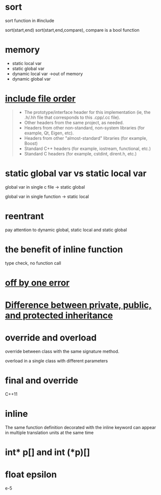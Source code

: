 # sort

sort function in #include<algorithm>

sort(start,end)
sort(start,end,compare), compare is a bool function

# memory

+ static local var
+ static global var
+ dynamic local var ->out of memory
+ dynamic global var

# [include file order](https://stackoverflow.com/questions/2762568/c-c-include-header-file-order)

> + The prototype/interface header for this implementation (ie, the .h/.hh file that corresponds to this .cpp/.cc file).
> + Other headers from the same project, as needed.
> + Headers from other non-standard, non-system libraries (for example, Qt, Eigen, etc).
> + Headers from other "almost-standard" libraries (for example, Boost)
> + Standard C++ headers (for example, iostream, functional, etc.)
> + Standard C headers (for example, cstdint, dirent.h, etc.)

# static global var vs static local var

global var in single c file -> static global

global var in single function -> static local

# reentrant

pay attention to dynamic global, static local and static global

# the benefit of inline function

type check, no function call

# [off by one error](https://stackoverflow.com/questions/2939869/what-is-an-off-by-one-error-and-how-do-i-fix-it)

# [Difference between private, public, and protected inheritance](https://stackoverflow.com/questions/860339/difference-between-private-public-and-protected-inheritance/1372858#1372858)

# override and overload

 override between class with the same signature method.

 overload in a single class with different parameters

 # final and override

 C++11

 # inline

 The same function definition decorated with the inline keyword can appear in multiple translation units at the same time
 
# int* p[] and int (*p)[]

# float epsilon

e-5


